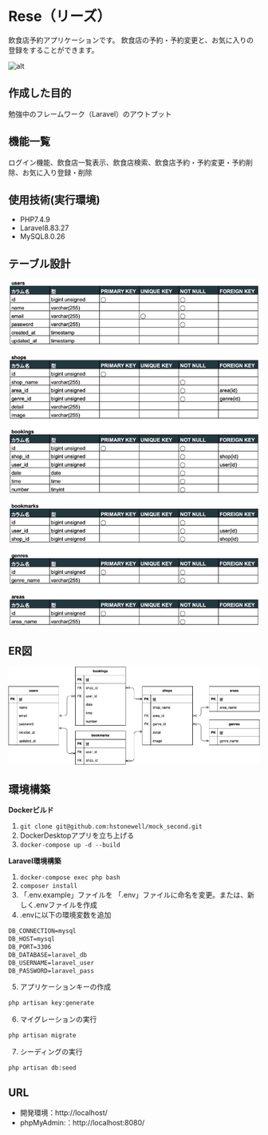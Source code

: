 # Rese（リーズ）
飲食店予約アプリケーションです。
飲食店の予約・予約変更と、お気に入りの登録をすることができます。

![alt](rese.png)

## 作成した目的
勉強中のフレームワーク（Laravel）のアウトプット

## 機能一覧
ログイン機能、飲食店一覧表示、飲食店検索、飲食店予約・予約変更・予約削除、お気に入り登録・削除

## 使用技術(実行環境)
- PHP7.4.9
- Laravel8.83.27
- MySQL8.0.26

## テーブル設計
![alt](table.png)

## ER図
![alt](er.png)

## 環境構築
**Dockerビルド**
1. `git clone git@github.com:hstonewell/mock_second.git`
2. DockerDesktopアプリを立ち上げる
3. `docker-compose up -d --build`

**Laravel環境構築**
1. `docker-compose exec php bash`
2. `composer install`
3. 「.env.example」ファイルを 「.env」ファイルに命名を変更。または、新しく.envファイルを作成
4. .envに以下の環境変数を追加
``` text
DB_CONNECTION=mysql
DB_HOST=mysql
DB_PORT=3306
DB_DATABASE=laravel_db
DB_USERNAME=laravel_user
DB_PASSWORD=laravel_pass
```
5. アプリケーションキーの作成
``` bash
php artisan key:generate
```

6. マイグレーションの実行
``` bash
php artisan migrate
```

7. シーディングの実行
``` bash
php artisan db:seed
```

## URL
- 開発環境：http://localhost/
- phpMyAdmin:：http://localhost:8080/
